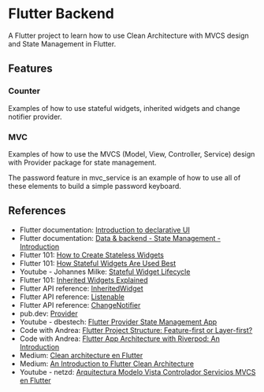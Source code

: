 # Flutter Backend

A Flutter project to learn how to use Clean Architecture with MVCS design and State Management in Flutter.

## Features

### Counter

Examples of how to use stateful widgets, inherited widgets and change notifier provider.

### MVC

Examples of how to use the MVCS (Model, View, Controller, Service) design with Provider package for state management.

The password feature in mvc_service is an example of how to use all of these elements to build a simple password keyboard.

## References

-   Flutter documentation: [Introduction to declarative UI](https://docs.flutter.dev/get-started/flutter-for/declarative)
-   Flutter documentation: [Data & backend - State Management - Introduction](https://docs.flutter.dev/development/data-and-backend/state-mgmt/intro)
-   Flutter 101: [How to Create Stateless Widgets](https://www.youtube.com/watch?v=wE7khGHVkYY&ab_channel=GoogleDevelopers)
-   Flutter 101: [How Stateful Widgets Are Used Best](https://www.youtube.com/watch?v=AqCMFXEmf3w&ab_channel=GoogleDevelopers)
-   Youtube - Johannes Milke: [Stateful Widget Lifecycle](https://www.youtube.com/watch?v=FL_U8ORv-2Q&ab_channel=JohannesMilke)
-   Flutter 101: [Inherited Widgets Explained](https://www.youtube.com/watch?v=Zbm3hjPjQMk&ab_channel=GoogleDevelopers)
-   Flutter API reference: [InheritedWidget](https://api.flutter.dev/flutter/widgets/InheritedWidget-class.html)
-   Flutter API reference: [Listenable](https://api.flutter.dev/flutter/foundation/Listenable-class.html)
-   Flutter API reference: [ChangeNotifier](https://api.flutter.dev/flutter/foundation/ChangeNotifier-class.html)
-   pub.dev: [Provider](https://pub.dev/packages/provider)
-   Youtube - dbestech: [Flutter Provider State Management App](https://www.youtube.com/watch?v=_my1IHfn0xk&list=PL3nPgdhXQtHfFl-7fQRrzkKQbS5DPWl_x&ab_channel=dbestech)
-   Code with Andrea: [Flutter Project Structure: Feature-first or Layer-first?](https://codewithandrea.com/articles/flutter-project-structure/)
-   Code with Andrea: [Flutter App Architecture with Riverpod: An Introduction](https://codewithandrea.com/articles/flutter-app-architecture-riverpod-introduction/)
-   Medium: [Clean architecture en Flutter](https://medium.com/googledeveloperseurope/clean-architecture-en-flutter-ee028a6379a5)
-   Medium: [An Introduction to Flutter Clean Architecture](https://medium.com/ruangguru/an-introduction-to-flutter-clean-architecture-ae00154001b0)
-   Youtube - netzd: [Arquitectura Modelo Vista Controlador Servicios MVCS en Flutter](https://www.youtube.com/watch?v=MFnhm8JscK4&ab_channel=netzd)
